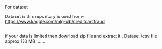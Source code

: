 For dataset

Dataset in this repository is used from-<br/>
https://www.kaggle.com/mlg-ulb/creditcardfraud<br/><br/>


if your data is limited then download zip file and extract  it . Dataset /csv file approx 150 MB .......
